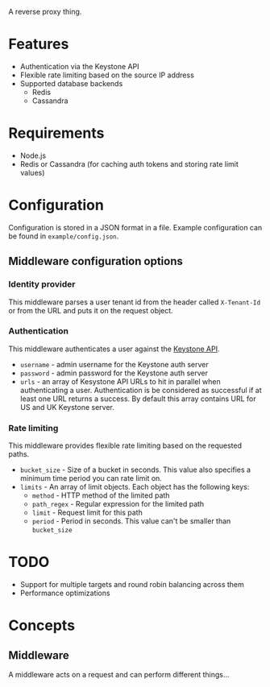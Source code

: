 A reverse proxy thing.

# Features

* Authentication via the Keystone API
* Flexible rate limiting based on the source IP address
* Supported database backends
  * Redis
  * Cassandra

# Requirements

- Node.js
- Redis or Cassandra (for caching auth tokens and storing rate limit values)

# Configuration

Configuration is stored in a JSON format in a file. Example configuration can
be found in `example/config.json`.

## Middleware configuration options

### Identity provider

This middleware parses a user tenant id from the header called `X-Tenant-Id`
or from the URL and puts it on the request object.

### Authentication

This middleware authenticates a user against the [Keystone
API](http://docs.openstack.org/incubation/identity-dev-guide/content/Overview-Keystone-API-d1e62.html).

* `username` - admin username for the Keystone auth server
* `password` - admin password for the Keystone auth server
* `urls` - an array of Kesystone API URLs to hit in parallel when
authenticating a user. Authentication is be considered as successful if at
least one URL returns a success. By default this array contains URL for US and
UK Keystone server.

### Rate limiting

This middleware provides flexible rate limiting based on the requested paths.

* `bucket_size` - Size of a bucket in seconds. This value also specifies a
  minimum time period you can rate limit on.
* `limits` - An array of limit objects. Each object has the following keys:
  * `method` - HTTP method of the limited path
  * `path_regex` - Regular expression for the limited path
  * `limit` - Request limit for this path
  * `period` - Period in seconds. This value can't be smaller than
  `bucket_size`

# TODO

- Support for multiple targets and round robin balancing across them
- Performance optimizations

# Concepts

## Middleware

A middleware acts on a request and can perform different things...
